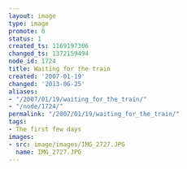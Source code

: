 ```yaml
---
layout: image
type: image
promote: 0
status: 1
created_ts: 1169197306
changed_ts: 1372159494
node_id: 1724
title: Waiting for the train
created: '2007-01-19'
changed: '2013-06-25'
aliases:
- "/2007/01/19/waiting_for_the_train/"
- "/node/1724/"
permalink: "/2007/01/19/waiting_for_the_train/"
tags:
- The first few days
images:
- src: image/images/IMG_2727.JPG
  name: IMG_2727.JPG
---
```


